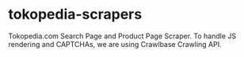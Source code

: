 # tokopedia-scrapers
Tokopedia.com Search Page and Product Page Scraper. To handle JS rendering and CAPTCHAs, we are using Crawlbase Crawling API.
